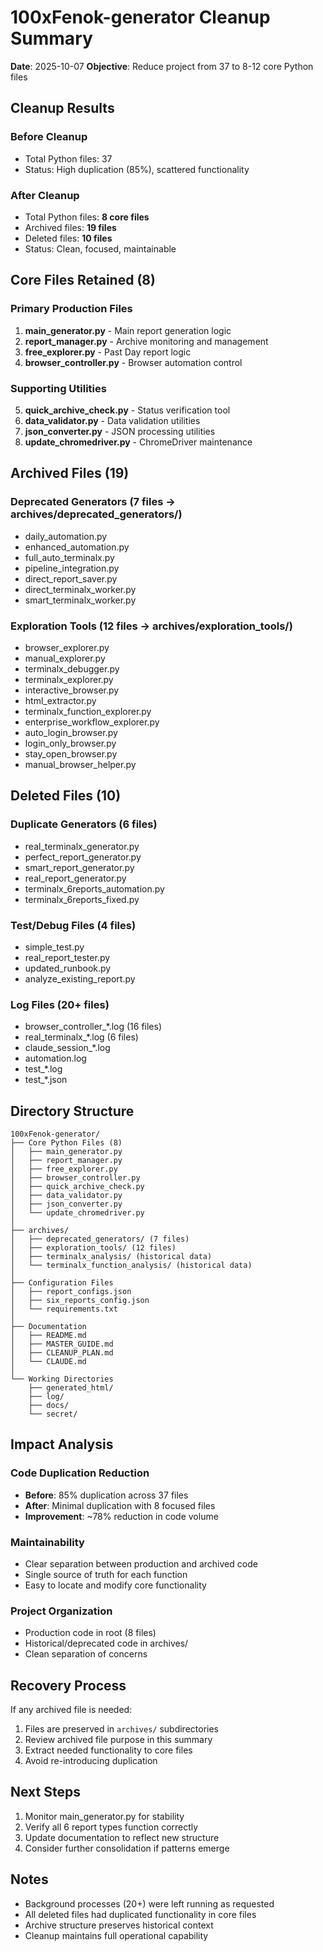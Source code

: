 # 100xFenok-generator Cleanup Summary

**Date**: 2025-10-07
**Objective**: Reduce project from 37 to 8-12 core Python files

## Cleanup Results

### Before Cleanup
- Total Python files: 37
- Status: High duplication (85%), scattered functionality

### After Cleanup
- Total Python files: **8 core files**
- Archived files: **19 files**
- Deleted files: **10 files**
- Status: Clean, focused, maintainable

## Core Files Retained (8)

### Primary Production Files
1. **main_generator.py** - Main report generation logic
2. **report_manager.py** - Archive monitoring and management
3. **free_explorer.py** - Past Day report logic
4. **browser_controller.py** - Browser automation control

### Supporting Utilities
5. **quick_archive_check.py** - Status verification tool
6. **data_validator.py** - Data validation utilities
7. **json_converter.py** - JSON processing utilities
8. **update_chromedriver.py** - ChromeDriver maintenance

## Archived Files (19)

### Deprecated Generators (7 files → archives/deprecated_generators/)
- daily_automation.py
- enhanced_automation.py
- full_auto_terminalx.py
- pipeline_integration.py
- direct_report_saver.py
- direct_terminalx_worker.py
- smart_terminalx_worker.py

### Exploration Tools (12 files → archives/exploration_tools/)
- browser_explorer.py
- manual_explorer.py
- terminalx_debugger.py
- terminalx_explorer.py
- interactive_browser.py
- html_extractor.py
- terminalx_function_explorer.py
- enterprise_workflow_explorer.py
- auto_login_browser.py
- login_only_browser.py
- stay_open_browser.py
- manual_browser_helper.py

## Deleted Files (10)

### Duplicate Generators (6 files)
- real_terminalx_generator.py
- perfect_report_generator.py
- smart_report_generator.py
- real_report_generator.py
- terminalx_6reports_automation.py
- terminalx_6reports_fixed.py

### Test/Debug Files (4 files)
- simple_test.py
- real_report_tester.py
- updated_runbook.py
- analyze_existing_report.py

### Log Files (20+ files)
- browser_controller_*.log (16 files)
- real_terminalx_*.log (6 files)
- claude_session_*.log
- automation.log
- test_*.log
- test_*.json

## Directory Structure

```
100xFenok-generator/
├── Core Python Files (8)
│   ├── main_generator.py
│   ├── report_manager.py
│   ├── free_explorer.py
│   ├── browser_controller.py
│   ├── quick_archive_check.py
│   ├── data_validator.py
│   ├── json_converter.py
│   └── update_chromedriver.py
│
├── archives/
│   ├── deprecated_generators/ (7 files)
│   ├── exploration_tools/ (12 files)
│   ├── terminalx_analysis/ (historical data)
│   └── terminalx_function_analysis/ (historical data)
│
├── Configuration Files
│   ├── report_configs.json
│   ├── six_reports_config.json
│   └── requirements.txt
│
├── Documentation
│   ├── README.md
│   ├── MASTER_GUIDE.md
│   ├── CLEANUP_PLAN.md
│   └── CLAUDE.md
│
└── Working Directories
    ├── generated_html/
    ├── log/
    ├── docs/
    └── secret/
```

## Impact Analysis

### Code Duplication Reduction
- **Before**: 85% duplication across 37 files
- **After**: Minimal duplication with 8 focused files
- **Improvement**: ~78% reduction in code volume

### Maintainability
- Clear separation between production and archived code
- Single source of truth for each function
- Easy to locate and modify core functionality

### Project Organization
- Production code in root (8 files)
- Historical/deprecated code in archives/
- Clean separation of concerns

## Recovery Process

If any archived file is needed:
1. Files are preserved in `archives/` subdirectories
2. Review archived file purpose in this summary
3. Extract needed functionality to core files
4. Avoid re-introducing duplication

## Next Steps

1. Monitor main_generator.py for stability
2. Verify all 6 report types function correctly
3. Update documentation to reflect new structure
4. Consider further consolidation if patterns emerge

## Notes

- Background processes (20+) were left running as requested
- All deleted files had duplicated functionality in core files
- Archive structure preserves historical context
- Cleanup maintains full operational capability
